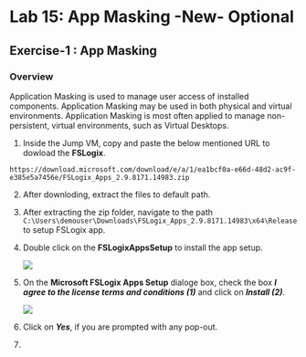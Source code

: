 # Lab 15: App Masking -New- Optional


##  Exercise-1 : App Masking


### Overview

Application Masking is used to manage user access of installed components. Application Masking may be used in both physical and virtual environments. Application Masking is most often applied to manage non-persistent, virtual environments, such as Virtual Desktops.


1. Inside the Jump VM, copy and paste the below mentioned URL to dowload the **FSLogix**.

  ```
  https://download.microsoft.com/download/e/a/1/ea1bcf0a-e66d-48d2-ac9f-e385e5a7456e/FSLogix_Apps_2.9.8171.14983.zip
  ```
  
2. After downloding, extract the files to default path.

3. After extracting the zip folder, navigate to the path ```C:\Users\demouser\Downloads\FSLogix_Apps_2.9.8171.14983\x64\Release``` to setup FSLogix app.

4. Double click on the **FSLogixAppsSetup** to install the app setup.

   ![](../Azure-Virtual-Desktop-v3/media/FSLAS.png)
   
5. On the **Microsoft FSLogix Apps Setup** dialoge box, check the box ***I agree to the license terms and conditions (1)*** and click on ***Install (2)***.

   ![](../Azure-Virtual-Desktop-v3/media/installapp.png)
   
6. Click on ***Yes***, if you are prompted with any pop-out.

7. 
